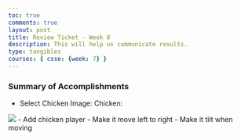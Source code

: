 ```yaml
---
toc: true
comments: true
layout: post
title: Review Ticket - Week 8
description: This will help us communicate results.
type: tangibles
courses: { csse: {week: 7} }
---
```


### Summary of Accomplishments
- Select Chicken Image:
Chicken:<br>
<img src="{{site.baseurl}}/images/whitechicken2.png">
- Add chicken player
    - Make it move left to right
    - Make it tilt when moving